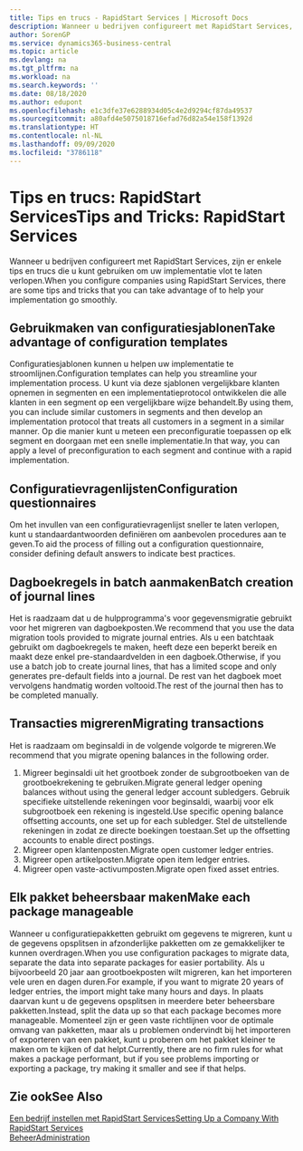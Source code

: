 ```yaml
---
title: Tips en trucs - RapidStart Services | Microsoft Docs
description: Wanneer u bedrijven configureert met RapidStart Services, zijn er enkele tips en trucs die u kunt gebruiken om uw implementatie vlot te laten verlopen.
author: SorenGP
ms.service: dynamics365-business-central
ms.topic: article
ms.devlang: na
ms.tgt_pltfrm: na
ms.workload: na
ms.search.keywords: ''
ms.date: 08/18/2020
ms.author: edupont
ms.openlocfilehash: e1c3dfe37e6288934d05c4e2d9294cf87da49537
ms.sourcegitcommit: a80afd4e5075018716efad76d82a54e158f1392d
ms.translationtype: HT
ms.contentlocale: nl-NL
ms.lasthandoff: 09/09/2020
ms.locfileid: "3786118"
---
```

# <a name="tips-and-tricks-rapidstart-services"></a><span data-ttu-id="2b909-103">Tips en trucs: RapidStart Services</span><span class="sxs-lookup"><span data-stu-id="2b909-103">Tips and Tricks: RapidStart Services</span></span>

<span data-ttu-id="2b909-104">Wanneer u bedrijven configureert met RapidStart Services, zijn er enkele tips en trucs die u kunt gebruiken om uw implementatie vlot te laten verlopen.</span><span class="sxs-lookup"><span data-stu-id="2b909-104">When you configure companies using RapidStart Services, there are some tips and tricks that you can take advantage of to help your implementation go smoothly.</span></span>  

## <a name="take-advantage-of-configuration-templates"></a><span data-ttu-id="2b909-105">Gebruikmaken van configuratiesjablonen</span><span class="sxs-lookup"><span data-stu-id="2b909-105">Take advantage of configuration templates</span></span>

<span data-ttu-id="2b909-106">Configuratiesjablonen kunnen u helpen uw implementatie te stroomlijnen.</span><span class="sxs-lookup"><span data-stu-id="2b909-106">Configuration templates can help you streamline your implementation process.</span></span> <span data-ttu-id="2b909-107">U kunt via deze sjablonen vergelijkbare klanten opnemen in segmenten en een implementatieprotocol ontwikkelen die alle klanten in een segment op een vergelijkbare wijze behandelt.</span><span class="sxs-lookup"><span data-stu-id="2b909-107">By using them, you can include similar customers in segments and then develop an implementation protocol that treats all customers in a segment in a similar manner.</span></span> <span data-ttu-id="2b909-108">Op die manier kunt u meteen een preconfiguratie toepassen op elk segment en doorgaan met een snelle implementatie.</span><span class="sxs-lookup"><span data-stu-id="2b909-108">In that way, you can apply a level of preconfiguration to each segment and continue with a rapid implementation.</span></span>  

## <a name="configuration-questionnaires"></a><span data-ttu-id="2b909-109">Configuratievragenlijsten</span><span class="sxs-lookup"><span data-stu-id="2b909-109">Configuration questionnaires</span></span>

<span data-ttu-id="2b909-110">Om het invullen van een configuratievragenlijst sneller te laten verlopen, kunt u standaardantwoorden definiëren om aanbevolen procedures aan te geven.</span><span class="sxs-lookup"><span data-stu-id="2b909-110">To aid the process of filling out a configuration questionnaire, consider defining default answers to indicate best practices.</span></span>  

## <a name="batch-creation-of-journal-lines"></a><span data-ttu-id="2b909-111">Dagboekregels in batch aanmaken</span><span class="sxs-lookup"><span data-stu-id="2b909-111">Batch creation of journal lines</span></span>

<span data-ttu-id="2b909-112">Het is raadzaam dat u de hulpprogramma's voor gegevensmigratie gebruikt voor het migreren van dagboekposten.</span><span class="sxs-lookup"><span data-stu-id="2b909-112">We recommend that you use the data migration tools provided to migrate journal entries.</span></span> <span data-ttu-id="2b909-113">Als u een batchtaak gebruikt om dagboekregels te maken, heeft deze een beperkt bereik en maakt deze enkel pre-standaardvelden in een dagboek.</span><span class="sxs-lookup"><span data-stu-id="2b909-113">Otherwise, if you use a batch job to create journal lines, that has a limited scope and only generates pre-default fields into a journal.</span></span> <span data-ttu-id="2b909-114">De rest van het dagboek moet vervolgens handmatig worden voltooid.</span><span class="sxs-lookup"><span data-stu-id="2b909-114">The rest of the journal then has to be completed manually.</span></span>  

## <a name="migrating-transactions"></a><span data-ttu-id="2b909-115">Transacties migreren</span><span class="sxs-lookup"><span data-stu-id="2b909-115">Migrating transactions</span></span>

<span data-ttu-id="2b909-116">Het is raadzaam om beginsaldi in de volgende volgorde te migreren.</span><span class="sxs-lookup"><span data-stu-id="2b909-116">We recommend that you migrate opening balances in the following order.</span></span> <!--Be aware that you cannot insert ledger entries directly. Instead you must use journals to post the journal lines-->

1. <span data-ttu-id="2b909-117">Migreer beginsaldi uit het grootboek zonder de subgrootboeken van de grootboekrekening te gebruiken.</span><span class="sxs-lookup"><span data-stu-id="2b909-117">Migrate general ledger opening balances without using the general ledger account subledgers.</span></span> <span data-ttu-id="2b909-118">Gebruik specifieke uitstellende rekeningen voor beginsaldi, waarbij voor elk subgrootboek een rekening is ingesteld.</span><span class="sxs-lookup"><span data-stu-id="2b909-118">Use specific opening balance offsetting accounts, one set up for each subledger.</span></span> <span data-ttu-id="2b909-119">Stel de uitstellende rekeningen in zodat ze directe boekingen toestaan.</span><span class="sxs-lookup"><span data-stu-id="2b909-119">Set up the offsetting accounts to enable direct postings.</span></span>  
2. <span data-ttu-id="2b909-120">Migreer open klantenposten.</span><span class="sxs-lookup"><span data-stu-id="2b909-120">Migrate open customer ledger entries.</span></span>  <!--work on these-->
3. <span data-ttu-id="2b909-121">Migreer open artikelposten.</span><span class="sxs-lookup"><span data-stu-id="2b909-121">Migrate open item ledger entries.</span></span>  
4. <span data-ttu-id="2b909-122">Migreer open vaste-activumposten.</span><span class="sxs-lookup"><span data-stu-id="2b909-122">Migrate open fixed asset entries.</span></span>  

## <a name="make-each-package-manageable"></a><span data-ttu-id="2b909-123">Elk pakket beheersbaar maken</span><span class="sxs-lookup"><span data-stu-id="2b909-123">Make each package manageable</span></span>

<span data-ttu-id="2b909-124">Wanneer u configuratiepakketten gebruikt om gegevens te migreren, kunt u de gegevens opsplitsen in afzonderlijke pakketten om ze gemakkelijker te kunnen overdragen.</span><span class="sxs-lookup"><span data-stu-id="2b909-124">When you use configuration packages to migrate data, separate the data into separate packages for easier portability.</span></span> <span data-ttu-id="2b909-125">Als u bijvoorbeeld 20 jaar aan grootboekposten wilt migreren, kan het importeren vele uren en dagen duren.</span><span class="sxs-lookup"><span data-stu-id="2b909-125">For example, if you want to migrate 20 years of ledger entries, the import might take many hours and days.</span></span> <span data-ttu-id="2b909-126">In plaats daarvan kunt u de gegevens opsplitsen in meerdere beter beheersbare pakketten.</span><span class="sxs-lookup"><span data-stu-id="2b909-126">Instead, split the data up so that each package becomes more manageable.</span></span> <span data-ttu-id="2b909-127">Momenteel zijn er geen vaste richtlijnen voor de optimale omvang van pakketten, maar als u problemen ondervindt bij het importeren of exporteren van een pakket, kunt u proberen om het pakket kleiner te maken om te kijken of dat helpt.</span><span class="sxs-lookup"><span data-stu-id="2b909-127">Currently, there are no firm rules for what makes a package performant, but if you see problems importing or exporting a package, try making it smaller and see if that helps.</span></span>  

## <a name="see-also"></a><span data-ttu-id="2b909-128">Zie ook</span><span class="sxs-lookup"><span data-stu-id="2b909-128">See Also</span></span>

[<span data-ttu-id="2b909-129">Een bedrijf instellen met RapidStart Services</span><span class="sxs-lookup"><span data-stu-id="2b909-129">Setting Up a Company With RapidStart Services</span></span>](admin-set-up-a-company-with-rapidstart.md)  
[<span data-ttu-id="2b909-130">Beheer</span><span class="sxs-lookup"><span data-stu-id="2b909-130">Administration</span></span>](admin-setup-and-administration.md)  
